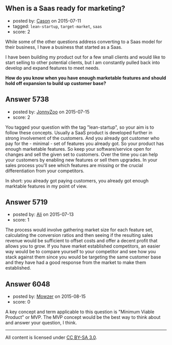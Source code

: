 ## When is a Saas ready for marketing?

- posted by: [Cason](https://stackexchange.com/users/1232345/cason) on 2015-07-11
- tagged: `lean-startup`, `target-market`, `saas`
- score: 2

While some of the other questions address converting to a Saas model for their business, I have a business that started as a Saas.  

I have been building my product out for a few small clients and would like to start selling to other potential clients, but I am constantly pulled back into develop and expand features to meet needs. 

**How do you know when you have enough marketable features and should hold off expansion to build up customer base?**


## Answer 5738

- posted by: [JonnyZoo](https://stackexchange.com/users/4074587/jonnyzoo) on 2015-07-15
- score: 2

You tagged your question with the tag "lean-startup", so your aim is to follow these concepts. Usually a SaaS product is developed further in strong involvement of the customers. And you already got customer who pay for the - minimal - set of features you already got. So your product has enough marketable features. So keep your software/service open for changes and sell the given set to customers. Over the time you can help your customers by enabling new features or sell them upgrades. In your sales process you'll see which features are missing or the crucial differentiation from your competitors.

In short: you already got paying customers, you already got enough marktable features in my point of view.


## Answer 5719

- posted by: [Ali](https://stackexchange.com/users/2815644/ali) on 2015-07-13
- score: 1

The process would involve gathering market size for each feature set, calculating the conversion ratios and then seeing if the resulting sales revenue would be sufficient to offset costs and offer a decent profit that allows you to grow. If you have market established competitors, an easier way would be to compare yourself to your competitor and see how you stack against them since you would be targeting the same customer base and they have had a good response from the market to make them established. 


## Answer 6048

- posted by: [Mowzer](https://stackexchange.com/users/1803081/mowzer) on 2015-08-15
- score: 0

A key concept and term applicable to this question is "Minimum Viable Product" or MVP. The MVP concept would be the best way to think about and answer your question, I think.



---

All content is licensed under [CC BY-SA 3.0](https://creativecommons.org/licenses/by-sa/3.0/).
